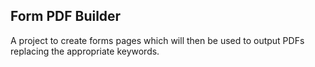 Form PDF Builder
----------------

A project to create forms pages which will then be used to output PDFs 
replacing the appropriate keywords.

